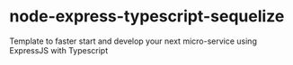# node-express-typescript-sequelize
Template to faster start and develop your next micro-service using ExpressJS with Typescript
